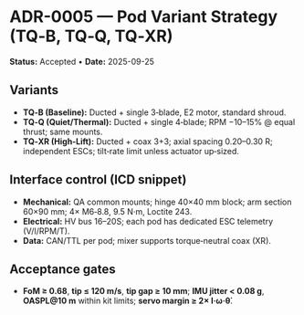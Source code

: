 # ADR-0005 — Pod Variant Strategy (TQ‑B, TQ‑Q, TQ‑XR)
**Status:** Accepted • **Date:** 2025-09-25

## Variants
- **TQ‑B (Baseline):** Ducted + single 3‑blade, E2 motor, standard shroud.  
- **TQ‑Q (Quiet/Thermal):** Ducted + single 4‑blade; RPM −10–15% @ equal thrust; same mounts.  
- **TQ‑XR (High‑Lift):** Ducted + coax 3+3; axial spacing 0.20–0.30 R; independent ESCs; tilt‑rate limit unless actuator up‑sized.

## Interface control (ICD snippet)
- **Mechanical:** QA common mounts; hinge 40×40 mm block; arm section 60×90 mm; 4× M6‑8.8, 9.5 N·m, Loctite 243.  
- **Electrical:** HV bus 16–20S; each pod has dedicated ESC telemetry (V/I/RPM/T).  
- **Data:** CAN/TTL per pod; mixer supports torque‑neutral coax (XR).

## Acceptance gates
- **FoM ≥ 0.68**, **tip ≤ 120 m/s**, **tip gap ≥ 10 mm**; **IMU jitter < 0.08 g**, **OASPL@10 m** within kit limits; **servo margin ≥ 2× I·ω·θ̇**.
